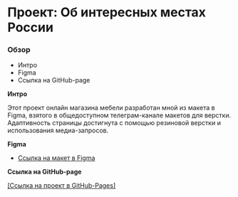 # Проект: Об интересных местах России

### Обзор
* Интро
* Figma
* Ссылка на GitHub-page

**Интро**

Этот проект онлайн магазина мебели разработан мной из макета в Figma, взятого в общедоступном телеграм-канале макетов для верстки.
Адаптивность страницы достигнута с помощью резиновой верстки и использования медиа-запросов.

**Figma**

* [Ссылка на макет в Figma](https://www.figma.com/file/a2FWc3uhEKgzNwG6RP4ty7/Online-store-website-(Community)-(Copy)?node-id=196%3A425&t=UAXSbUC6DATYxVsN-0)

**Ссылка на GitHub-page**

[[Ссылка на проект в GitHub-Pages]](https://)
